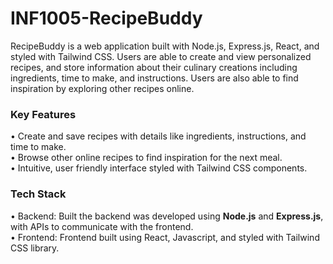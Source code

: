 # INF1005-RecipeBuddy
RecipeBuddy is a web application built with Node.js, Express.js, React, and styled with Tailwind CSS. Users are able to create and view personalized recipes, and store information about their culinary creations including ingredients, time to make, and instructions. Users are also able to find inspiration by exploring other recipes online.

### **Key Features**

• Create and save recipes with details like ingredients, instructions, and time to make.\
• Browse other online recipes to find inspiration for the next meal.\
• Intuitive, user friendly interface styled with Tailwind CSS components.


### **Tech Stack**

• Backend: Built the backend was developed using **Node.js** and **Express.js**, with APIs to communicate with the frontend.\
• Frontend: Frontend built using React, Javascript, and styled with Tailwind CSS library.
